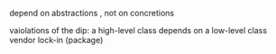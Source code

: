 depend on abstractions , not on concretions

vaiolations of the dip:
    a high-level class depends on a low-level class
    vendor lock-in (package)